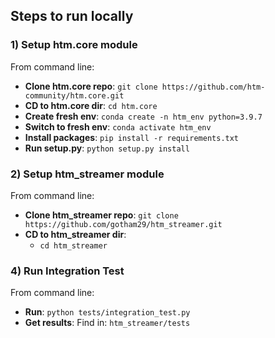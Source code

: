 ## Steps to run locally

### 1) Setup htm.core module
From command line:
* **Clone htm.core repo**: `git clone https://github.com/htm-community/htm.core.git`
* **CD to htm.core dir**: `cd htm.core`
* **Create fresh env**: `conda create -n htm_env python=3.9.7`
* **Switch to fresh env**: `conda activate htm_env`
* **Install packages**: `pip install -r requirements.txt`
* **Run setup.py**: `python setup.py install`

### 2) Setup htm_streamer module
From command line:
* **Clone htm_streamer repo**: `git clone https://github.com/gotham29/htm_streamer.git`
* **CD to htm_streamer dir**:
  * `cd htm_streamer`
  
### 4) Run Integration Test
From command line:
* **Run**: `python tests/integration_test.py`
* **Get results**: Find in: `htm_streamer/tests`